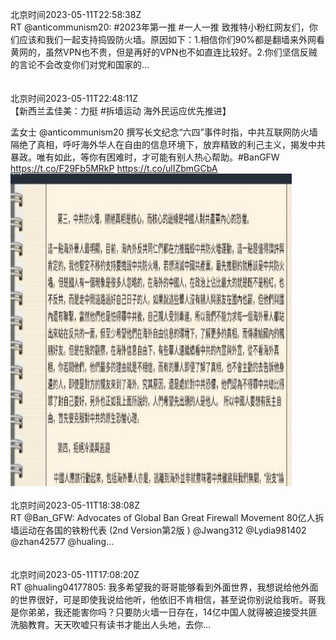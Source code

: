 北京时间2023-05-11T22:58:38Z<br>RT @anticommunism20: #2023年第一推 #一人一推 致推特小粉红网友们，你们应该和我们一起支持捣毁防火墙。原因如下：1.相信你们90%都是翻墙来外网看黄网的，虽然VPN也不贵，但是再好的VPN也不如直连比较好。2.你们坚信反贼的言论不会改变你们对党和国家的…<br><br><br>北京时间2023-05-11T22:48:11Z<br>【新西兰孟佳美：力挺 #拆墙运动 海外民运应优先推进】

孟女士 @anticommunism20 撰写长文纪念“六四”事件时指，中共互联网防火墙隔绝了真相，呼吁海外华人在自由的信息环境下，放弃精致的利己主义，揭发中共暴政。唯有如此，等你有困难时，才可能有别人热心帮助。#BanGFW 
https://t.co/F29Fb5MRkP https://t.co/ulIZbmGCbA<br><img src='/temp/image/2023/u-Month-5/1656672554722144257_0.jpg' width='450' height='500'><br><br>北京时间2023-05-11T18:38:08Z<br>RT @Ban_GFW: Advocates of Global Ban Great Firewall Movement 
80亿人拆墙运动在各国的铁粉代表 (2nd Version第2版 )
@Jwang312 @Lydia981402 @zhan42577 @hualing…<br><br><br>北京时间2023-05-11T17:08:20Z<br>RT @hualing04177805: 我多希望我的哥哥能够看到外面世界，我想说给他外面的世界很好，可是即使我说给他听，他依旧不肯相信，甚至说你别说给我听。哥我是你弟弟，我还能害你吗？只要防火墙一日存在，14亿中国人就得被迫接受共匪洗脑教育。天天吹嘘只有读书才能出人头地，去你…<br><br><br>